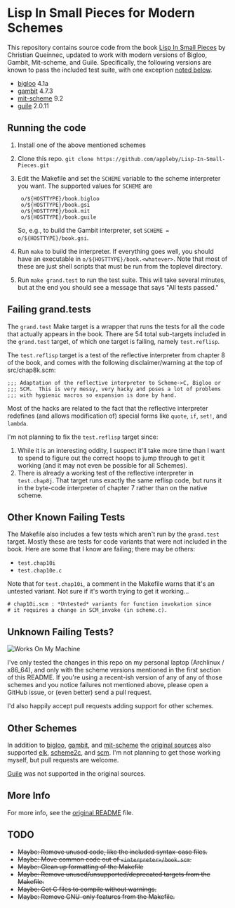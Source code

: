 Lisp In Small Pieces for Modern Schemes
=======================================

This repository contains source code from the book
[Lisp In Small Pieces][LiSP] by Christian Queinnec, updated to work
with modern versions of Bigloo, Gambit, Mit-scheme, and
Guile. Specifically, the following versions are known to pass the
included test suite, with one exception
[noted below][failing-grand.tests].

- [bigloo][] 4.1a
- [gambit][] 4.7.3
- [mit-scheme][] 9.2
- [guile][] 2.0.11

Running the code
----------------

1. Install one of the above mentioned schemes

2. Clone this repo.
    `git clone https://github.com/appleby/Lisp-In-Small-Pieces.git`

3. Edit the Makefile and set the `SCHEME` variable to the scheme
   interpreter you want. The supported values for `SCHEME` are

        o/${HOSTTYPE}/book.bigloo
        o/${HOSTTYPE}/book.gsi
        o/${HOSTTYPE}/book.mit
        o/${HOSTTYPE}/book.guile

   So, e.g., to build the Gambit interpreter, set `SCHEME =
   o/${HOSTTYPE}/book.gsi`.

4. Run `make` to build the interpreter. If everything goes well, you
   should have an executable in `o/${HOSTTYPE}/book.<whatever>`. Note
   that most of these are just shell scripts that must be run from the
   toplevel directory.

5. Run `make grand.test` to run the test suite. This will take several minutes,
   but at the end you should see a message that says "All tests passed."

Failing grand.tests
-------------------

The `grand.test` Make target is a wrapper that runs the tests for all
the code that actually appears in the book. There are 54 total
sub-targets included in the `grand.test` target, of which one target
is failing, namely `test.reflisp`.

The `test.reflisp` target is a test of the reflective interpreter from
chapter 8 of the book, and comes with the following disclaimer/warning
at the top of src/chap8k.scm:

    ;;; Adaptation of the reflective interpreter to Scheme->C, Bigloo or
    ;;; SCM.  This is very messy, very hacky and poses a lot of problems
    ;;; with hygienic macros so expansion is done by hand.

Most of the hacks are related to the fact that the reflective
interpreter redefines (and allows modification of) special forms like
`quote`, `if`, `set!`, and `lambda`.

I'm not planning to fix the `test.reflisp` target since:

1. While it is an interesting oddity, I suspect it'll take more time
   than I want to spend to figure out the correct hoops to jump
   through to get it working (and it may not even be possible for all
   Schemes).
2. There is already a working test of the reflective interpreter in
   `test.chap8j`. That target runs exactly the same reflisp code, but
   runs it in the byte-code interpreter of chapter 7 rather than on
   the native scheme.

Other Known Failing Tests
-------------------------

The Makefile also includes a few tests which aren't run by the
`grand.test` target. Mostly these are tests for code variants that
were not included in the book. Here are some that I know are failing;
there may be others:

- `test.chap10i`
- `test.chap10e.c`

Note that for `test.chap10i`, a comment in the Makefile warns that
it's an untested variant. Not sure if it's worth trying to get it
working...

    # chap10i.scm : *Untested* variants for function invokation since
    # it requires a change in SCM_invoke (in scheme.c).

Unknown Failing Tests?
----------------------

![Works On My Machine](http://blog.codinghorror.com/content/images/uploads/2007/03/6a0120a85dcdae970b0128776ff992970c-pi.png)

I've only tested the changes in this repo on my personal laptop
(Archlinux / x86_64), and only with the scheme versions mentioned in
the first section of this README. If you're using a recent-ish version
of any of any of those schemes and you notice failures not mentioned
above, please open a GitHub issue, or (even better) send a pull
request.

I'd also happily accept pull requests adding support for other schemes.

Other Schemes
-------------

In addition to [bigloo][], [gambit][], and [mit-scheme][] the [original
sources][LiSP-2ndEdition] also supported [elk][], [scheme2c][], and [scm][].
I'm not planning to get those working myself, but pull requests are welcome.

[Guile][guile] was not supported in the original sources.

More Info
---------

For more info, see the [original README][README] file.

TODO
----

* ~~Maybe: Remove unused code, like the included syntax-case files.~~
* ~~Maybe: Move common code out of `<interpreter>/book.scm`.~~
* ~~Maybe: Clean up formatting of the Makefile~~
* ~~Maybe: Remove unused/unsupported/deprecated targets from the Makefile.~~
* ~~Maybe: Get C files to compile without warnings.~~
* ~~Maybe: Remove GNU-only features from the Makefile.~~


[README]: https://raw.githubusercontent.com/appleby/Lisp-In-Small-Pieces/master/README.orig
[failing-grand.tests]: https://github.com/appleby/Lisp-In-Small-Pieces#failing-grandtests

[LiSP]: http://pagesperso-systeme.lip6.fr/Christian.Queinnec/WWW/LiSP.html
[LiSP-2ndEdition]: http://pagesperso-systeme.lip6.fr/Christian.Queinnec/Books/LiSP-2ndEdition-2006Dec11.tgz

[bigloo]: http://www-sop.inria.fr/indes/fp/Bigloo
[elk]: http://sam.zoy.org/elk/
[gambit]: http://dynamo.iro.umontreal.ca/wiki/index.php/Main_Page
[mit-scheme]: http://www.gnu.org/software/mit-scheme/
[scheme2c]: https://github.com/barak/scheme2c
[scm]: http://people.csail.mit.edu/jaffer/SCM
[guile]: http://www.gnu.org/software/guile/
